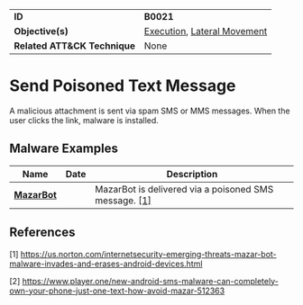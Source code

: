 |||
|---|---|
|**ID**|**B0021**|
|**Objective(s)**|[Execution](../execution), [Lateral Movement](../lateral-movement)|
|**Related ATT&CK Technique**|None|


Send Poisoned Text Message
==========================
A malicious attachment is sent via spam SMS or MMS messages. When the user clicks the link, malware is installed.

Malware Examples
----------------
|Name|Date|Description|
|---|---|---|
|[**MazarBot**](../xample-malware/mazarbot.md)||MazarBot is delivered via a poisoned SMS message. [[1]](#1)|

References
----------
<a name="1">[1]</a> https://us.norton.com/internetsecurity-emerging-threats-mazar-bot-malware-invades-and-erases-android-devices.html

<a name="2">[2]</a> https://www.player.one/new-android-sms-malware-can-completely-own-your-phone-just-one-text-how-avoid-mazar-512363
